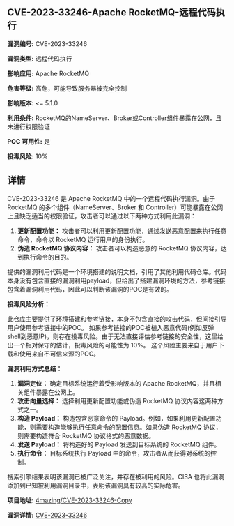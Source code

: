 ## CVE-2023-33246-Apache RocketMQ-远程代码执行

**漏洞编号:** CVE-2023-33246

**漏洞类型:** 远程代码执行

**影响应用:** Apache RocketMQ

**危害等级:** 高危，可能导致服务器被完全控制

**影响版本:** <= 5.1.0

**利用条件:** RocketMQ的NameServer、Broker或Controller组件暴露在公网，且未进行权限验证

**POC 可用性:** 是

**投毒风险:** 10%

## 详情

CVE-2023-33246 是 Apache RocketMQ 中的一个远程代码执行漏洞。由于 RocketMQ 的多个组件（NameServer、Broker 和 Controller）可能暴露在公网上且缺乏适当的权限验证，攻击者可以通过以下两种方式利用此漏洞：

1.  **更新配置功能：** 攻击者可以利用更新配置功能，通过发送恶意配置来执行任意命令，命令以 RocketMQ 运行用户的身份执行。
2.  **伪造 RocketMQ 协议内容：** 攻击者可以构造恶意的 RocketMQ 协议内容，达到执行命令的目的。

提供的漏洞利用代码是一个环境搭建的说明文档，引用了其他利用代码仓库。代码本身没有包含直接的漏洞利用payload，但给出了搭建漏洞环境的方法，参考链接包含着漏洞利用代码，因此可以判断该漏洞的POC是有效的。

**投毒风险分析：**

此仓库主要提供了环境搭建和参考链接，本身不包含直接的攻击代码，但间接引导用户使用参考链接中的POC。 如果参考链接的POC被植入恶意代码(例如反弹shell到恶意IP)，则存在投毒风险。由于无法直接评估参考链接的安全性，这里给出一个相对保守的估计，投毒风险的可能性为 10%。 这个风险主要来自于用户下载和使用来自不可信来源的POC。

**漏洞利用方式总结：**

1.  **漏洞定位：** 确定目标系统运行着受影响版本的 Apache RocketMQ，并且相关组件暴露在公网上。
2.  **攻击向量选择：** 选择利用更新配置功能或伪造 RocketMQ 协议内容这两种方式之一。
3.  **构造 Payload：** 构造包含恶意命令的 Payload。例如，如果利用更新配置功能，则需要构造能够执行任意命令的配置信息。如果伪造 RocketMQ 协议，则需要构造符合 RocketMQ 协议格式的恶意数据。
4.  **发送 Payload：** 将构造好的 Payload 发送到目标系统的 RocketMQ 组件。
5.  **执行命令：** 目标系统执行 Payload 中的命令，攻击者从而获得对系统的控制。

搜索引擎结果表明该漏洞已被广泛关注，并存在被利用的风险。CISA 也将此漏洞添加到已知被利用漏洞目录中，表明该漏洞具有较高的实际危害。

**项目地址:** [4mazing/CVE-2023-33246-Copy](https://github.com/4mazing/CVE-2023-33246-Copy)

**漏洞详情:** [CVE-2023-33246](https://nvd.nist.gov/vuln/detail/CVE-2023-33246)